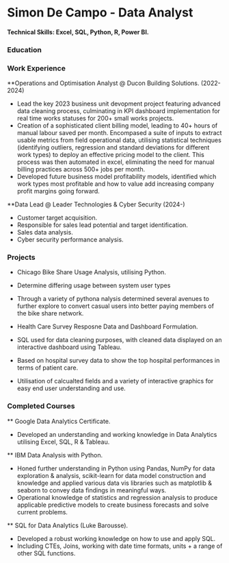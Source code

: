 # Simon De Campo - Data Analyst

#### Technical Skills: Excel, SQL, Python, R, Power BI.

### Education

### Work Experience
**Operations and Optimisation Analyst @ Ducon Building Solutions. (2022-2024)

- Lead the key 2023 business unit devopment project featuring advanced data cleaning process, culminating in KPI dashboard implementation for real time works statuses for 200+ small works projects.
- Creation of a sophisticated client billing model, leading to 40+ hours of manual labour saved per month. Encompased a suite of inputs to extract usable metrics from field operational data, utilising statistical techniques (identifying outliers, regression and standard deviations for different work types) to deploy an effective pricing model to the client. This process was then automated in excel, eliminating the need for manual billing practices across 500+ jobs per month.
- Developed future business model profitability models, identified which work types most profitable and how to value add increasing company profit margins going forward.

**Data Lead @ Leader Technologies & Cyber Security (2024-)
- Customer target acquisition.
- Responsible for sales lead potential and target identification.
- Sales data analysis.
- Cyber security performance analysis.

### Projects
- Chicago Bike Share Usage Analysis, utilising Python.
-  Determine differing usage between system user types
-  Through a variety of pythona nalysis determined several avenues to further explore to convert casual users into better paying members of the bike share network.

- Health Care Survey Resposne Data and Dashboard Formulation.
-   SQL used for data cleaning purposes, with cleaned data displayed on an interactive dashboard using Tableau.
-   Based on hospital survey data to show the top hospital performances in terms of patient care.
-   Utilisation of calcualted fields and a variety of interactive graphics for easy end user understanding and use.

### Completed Courses

** Google Data Analytics Certificate.
- Developed an understanding and working knowledge in Data Analytics utilising Excel, SQL, R & Tableau.
  
** IBM Data Analysis with Python.
- Honed further understanding in Python using Pandas, NumPy for data exploration & analysis, scikit-learn for data model construction and knowledge and applied various data vis libraries such as matplotlib & seaborn to convey data findings in meaningful ways.
- Operational knowledge of statistics and regression analysis to produce applicable predictive models to create business forecasts and solve current problems.
  
** SQL for Data Analytics (Luke Barousse).
- Developed a robust working knowledge on how to use and apply SQL.
- Including CTEs, Joins,  working with date time formats, units + a range of other SQL functions.
